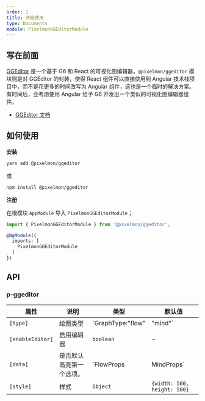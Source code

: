 ```yaml
---
order: 1
title: 开始使用
type: Documents
module: PixelmonGGEditorModule
---
```


## 写在前面

[GGEditor](https://github.com/gaoli/GGEditor) 是一个基于 G6 和 React 的可视化图编辑器，`@pixelmon/ggeditor` 模块则是对 GGEditor 的封装，使得 React 组件可以直接使用到 Angular 技术栈项目中，而不是花更多的时间改写为 Angular 组件，这也是一个临时的解决方案。有时间后，会考虑使用 Angular 给予 G6 开发出一个类似的可视化图编辑器组件。


- [GGEditor 文档](https://github.com/gaoli/GGEditor/blob/master/docs/README.zh-CN.md)


## 如何使用

**安装**

```bash
yarn add @pixelmon/ggeditor 
```

或

```bash
npm install @pixelmon/ggeditor 
```


**注册**

在根模块 `AppModule` 导入 `PixelmonGGEditorModule`；

```ts
import { PixelmonGGEditorModule } from '@pixelmon/ggeditor';

@NgModule({
  imports: [
    PixelmonGGEditorModule
  ]
})
```



## API
 
### p-ggeditor

| 属性             | 说明                     | 类型                        | 默认值                      |
|------------------|--------------------------|-----------------------------|-----------------------------|
| `[type]`         | 绘图类型                 | `GraphType:"flow" | "mind"` | `flow`                      |
| `[enableEditor]` | 启用编辑器               | `boolean`                   | -                           |
| `[data]`         | 是否默认高亮第一个选项。 | `FlowProps | MindProps`     | -                           |
| `[style]`        | 样式                     | `Object`                    | `{width: 500, height: 500}` |

